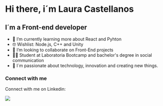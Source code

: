 # Hi there, i´m Laura Castellanos

## I´m a Front-end developer

- 🌱 I’m currently learning more about React and Pyhton
- 🤓 Wishlist: Node.js, C++ and Unity
- 👯 I’m looking to collaborate on Front-End projects 
- 🧑‍🎓 Student at Laboratoria Bootcamp and bachelor's degree in social communication
- 💛 I´m passionate about technology, innovation and creating new things.

### Connect with me

Connect with me on Linkedin:

<a title="LinkedIn" href="https://www.linkedin.com/in/laura-castellanos-55b1a4155/"><img src="https://img.shields.io/badge/LinkedIn-0077B5?style=for-the-badge&logo=linkedin&logoColor=white"></a>
<br />

